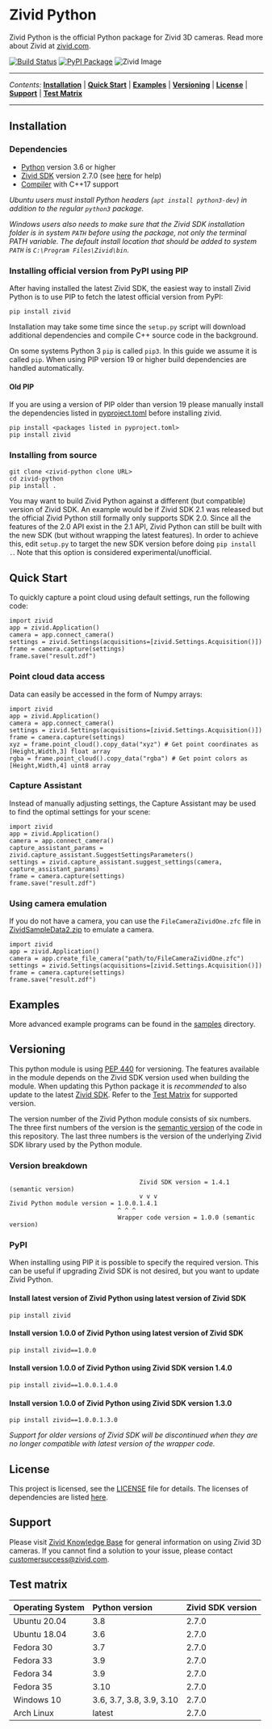 # Zivid Python

Zivid Python is the official Python package for Zivid 3D cameras. Read more about Zivid at [zivid.com](https://www.zivid.com/).

[![Build Status][ci-badge]][ci-url] [![PyPI Package][pypi-badge]][pypi-url]
![Zivid Image][header-image]

---

*Contents:* **[Installation](#installation)** | **[Quick Start](#quick-start)** | **[Examples](#examples)** | **[Versioning](#versioning)** | **[License](#license)** | **[Support](#support)** | **[Test Matrix](#test-matrix)**

---

## Installation

### Dependencies

* [Python](https://www.python.org/) version 3.6 or higher
* [Zivid SDK][zivid-download-software-url] version 2.7.0 (see [here][zivid-software-installation-url] for help)
* [Compiler](doc/CompilerInstallation.md) with C++17 support

*Ubuntu users must install Python headers (`apt install python3-dev`) in addition to the regular `python3` package.*

*Windows users also needs to make sure that the Zivid SDK installation folder is in system `PATH` before using the package, not only the terminal PATH variable. The default install location that should be added to system `PATH` is `C:\Program Files\Zivid\bin`.*

### Installing official version from PyPI using PIP

After having installed the latest Zivid SDK, the easiest way to install Zivid Python is to use PIP to fetch the latest official version from PyPI:

    pip install zivid

Installation may take some time since the `setup.py` script will download additional dependencies and compile C++ source code in the background.

On some systems Python 3 `pip` is called `pip3`. In this guide we assume it is called `pip`. When using PIP version 19 or higher build dependencies are handled automatically.

#### Old PIP

If you are using a version of PIP older than version 19 please manually install the dependencies listed in [pyproject.toml](pyproject.toml) before installing zivid.

    pip install <packages listed in pyproject.toml>
    pip install zivid

### Installing from source

    git clone <zivid-python clone URL>
    cd zivid-python
    pip install .

You may want to build Zivid Python against a different (but compatible) version of Zivid SDK. An example would be if Zivid SDK 2.1 was released but the official
Zivid Python still formally only supports SDK 2.0. Since all the features of the 2.0 API exist in the 2.1 API, Zivid Python can still be built with the new SDK
(but without wrapping the latest features). In order to achieve this, edit `setup.py` to target the new SDK version before doing `pip install .`. Note that
this option is considered experimental/unofficial.

## Quick Start

To quickly capture a point cloud using default settings, run the following code:

    import zivid
    app = zivid.Application()
    camera = app.connect_camera()
    settings = zivid.Settings(acquisitions=[zivid.Settings.Acquisition()])
    frame = camera.capture(settings)
    frame.save("result.zdf")

### Point cloud data access

Data can easily be accessed in the form of Numpy arrays:

    import zivid
    app = zivid.Application()
    camera = app.connect_camera()
    settings = zivid.Settings(acquisitions=[zivid.Settings.Acquisition()])
    frame = camera.capture(settings)
    xyz = frame.point_cloud().copy_data("xyz") # Get point coordinates as [Height,Width,3] float array
    rgba = frame.point_cloud().copy_data("rgba") # Get point colors as [Height,Width,4] uint8 array

### Capture Assistant

Instead of manually adjusting settings, the Capture Assistant may be used to find the optimal settings for your scene:

    import zivid
    app = zivid.Application()
    camera = app.connect_camera()
    capture_assistant_params = zivid.capture_assistant.SuggestSettingsParameters()
    settings = zivid.capture_assistant.suggest_settings(camera, capture_assistant_params)
    frame = camera.capture(settings)
    frame.save("result.zdf")

### Using camera emulation

If you do not have a camera, you can use the `FileCameraZividOne.zfc` file in [ZividSampleData2.zip](http://www.zivid.com/software/ZividSampleData2.zip) to emulate a camera.

    import zivid
    app = zivid.Application()
    camera = app.create_file_camera("path/to/FileCameraZividOne.zfc")
    settings = zivid.Settings(acquisitions=[zivid.Settings.Acquisition()])
    frame = camera.capture(settings)
    frame.save("result.zdf")

## Examples

More advanced example programs can be found in the [samples](samples) directory.

## Versioning

This python module is using [PEP 440](https://www.python.org/dev/peps/pep-0440) for versioning. The features available in the module depends on the Zivid SDK version used when building the module. When updating this Python package it is *recommended* to also update to the latest [Zivid SDK][zivid-software-url]. Refer to the [Test Matrix](#test-matrix) for supported version.

The version number of the Zivid Python module consists of six numbers. The three first numbers of the version is the [semantic version](https://semver.org/) of the code in this repository. The last three numbers is the version of the underlying Zivid SDK library used by the Python module.

### Version breakdown

                                        Zivid SDK version = 1.4.1 (semantic version)
                                        v v v
    Zivid Python module version = 1.0.0.1.4.1
                                  ^ ^ ^
                                  Wrapper code version = 1.0.0 (semantic version)

### PyPI

When installing using PIP it is possible to specify the required version. This can be useful if upgrading Zivid SDK is not desired, but you want to update Zivid Python.

#### Install latest version of Zivid Python using latest version of Zivid SDK

    pip install zivid

#### Install version 1.0.0 of Zivid Python using latest version of Zivid SDK

    pip install zivid==1.0.0

#### Install version 1.0.0 of Zivid Python using Zivid SDK version 1.4.0

    pip install zivid==1.0.0.1.4.0

#### Install version 1.0.0 of Zivid Python using Zivid SDK version 1.3.0

    pip install zivid==1.0.0.1.3.0

*Support for older versions of Zivid SDK will be discontinued when they are no longer compatible with latest version of the wrapper code.*

## License

This project is licensed, see the [LICENSE](LICENSE) file for details. The licenses of dependencies are listed [here](./licenses-dependencies).

## Support

Please visit [Zivid Knowledge Base][zivid-knowledge-base-url] for general information on using Zivid 3D cameras. If you cannot find a solution to your issue, please contact customersuccess@zivid.com.

## Test matrix

| Operating System | Python version           | Zivid SDK version |
| :--------------- | :----------------------- | :---------------- |
| Ubuntu 20.04     | 3.8                      | 2.7.0             |
| Ubuntu 18.04     | 3.6                      | 2.7.0             |
| Fedora 30        | 3.7                      | 2.7.0             |
| Fedora 33        | 3.9                      | 2.7.0             |
| Fedora 34        | 3.9                      | 2.7.0             |
| Fedora 35        | 3.10                     | 2.7.0             |
| Windows 10       | 3.6, 3.7, 3.8, 3.9, 3.10 | 2.7.0             |
| Arch Linux       | latest                   | 2.7.0             |

[header-image]: https://www.zivid.com/hubfs/softwarefiles/images/zivid-generic-github-header.png
[ci-badge]: https://img.shields.io/github/workflow/status/zivid/zivid-python/Main%20CI%20workflow/master
[ci-url]: https://github.com/zivid/zivid-python/actions?query=workflow%3A%22Main+CI+workflow%22+branch%3Amaster
[pypi-badge]: https://img.shields.io/pypi/v/zivid.svg
[pypi-url]: https://pypi.org/project/zivid

[zivid-knowledge-base-url]: http://support.zivid.com
[zivid-software-installation-url]: https://support.zivid.com/latest/getting-started/software-installation.html
[zivid-download-software-url]: https://www.zivid.com/downloads
[zivid-software-url]: http://www.zivid.com/software
